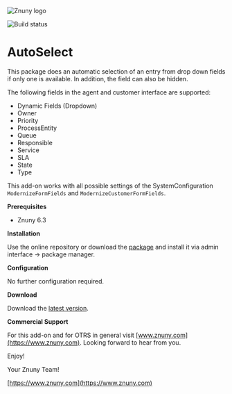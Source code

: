 ![Znuny logo](https://www.znuny.com/assets/images/logo_small.png)

![Build status](https://badge.proxy.znuny.com/Znuny4OTRS-AutoSelect/dev)

AutoSelect
=================

This package does an automatic selection of an entry from drop down fields if only one is available. In addition, the field can also be hidden.

The following fields in the agent and customer interface are supported:

 - Dynamic Fields (Dropdown)
 - Owner
 - Priority
 - ProcessEntity
 - Queue
 - Responsible
 - Service
 - SLA
 - State
 - Type

This add-on works with all possible settings of the SystemConfiguration `ModernizeFormFields` and `ModernizeCustomerFormFields`.

**Prerequisites**

- Znuny 6.3

**Installation**

Use the online repository or download the [package](https://addons.znuny.com/api/addon_repos/public/2188/latest) and install it via admin interface -> package manager.

**Configuration**

No further configuration required.

**Download**

Download the [latest version](https://addons.znuny.com/api/addon_repos/public/2188/latest).

**Commercial Support**

For this add-on and for OTRS in general visit [www.znuny.com](https://www.znuny.com). Looking forward to hear from you.

Enjoy!

Your Znuny Team!

[https://www.znuny.com](https://www.znuny.com)
